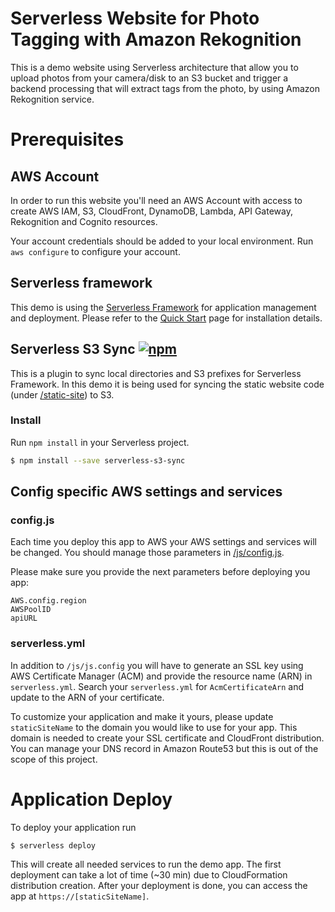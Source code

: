 # Serverless Website for Photo Tagging with Amazon Rekognition
This is a demo website using Serverless architecture that allow you to upload photos from your camera/disk to an S3 bucket and trigger a backend processing that will extract tags from the photo, by using Amazon Rekognition service.

# Prerequisites

## AWS Account

In order to run this website you'll need an AWS Account with access to create AWS IAM, S3, CloudFront, DynamoDB, Lambda, API Gateway, Rekognition and Cognito resources.

Your account credentials should be added to your local environment. Run `aws configure` to configure your account.

## Serverless framework

This demo is using the [Serverless Framework](https://serverless.com/) for application management and deployment.
Please refer to the [Quick Start](https://serverless.com/framework/docs/providers/aws/guide/quick-start/) page for installation details.

## Serverless S3 Sync [![npm](https://img.shields.io/npm/v/serverless-s3-sync.svg)](https://www.npmjs.com/package/serverless-s3-sync)

This is a plugin to sync local directories and S3 prefixes for Serverless Framework. In this demo it is being used for syncing the static website code (under [/static-site](static-site)) to S3.

### Install

Run `npm install` in your Serverless project.

```sh
$ npm install --save serverless-s3-sync
```

## Config specific AWS settings and services

### config.js

Each time you deploy this app to AWS your AWS settings and services will be changed. You should manage those parameters in [/js/config.js](/js/config.js).

Please make sure you provide the next parameters before deploying you app:

```
AWS.config.region
AWSPoolID
apiURL
```

### serverless.yml

In addition to ```/js/js.config``` you will have to generate an SSL key using AWS Certificate Manager (ACM) and provide the resource name (ARN) in ```serverless.yml```. Search your ```serverless.yml``` for ```AcmCertificateArn``` and update to the ARN of your certificate.

To customize your application and make it yours, please update ```staticSiteName``` to the domain you would like to use for your app. This domain is needed to create your SSL certificate and CloudFront distribution.
You can manage your DNS record in Amazon Route53 but this is out of the scope of this project.

# Application Deploy

To deploy your application run

```
$ serverless deploy
```

This will create all needed services to run the demo app. The first deployment can take a lot of time (~30 min) due to CloudFormation distribution creation. After your deployment is done, you can access the app at ```https://[staticSiteName]```.

